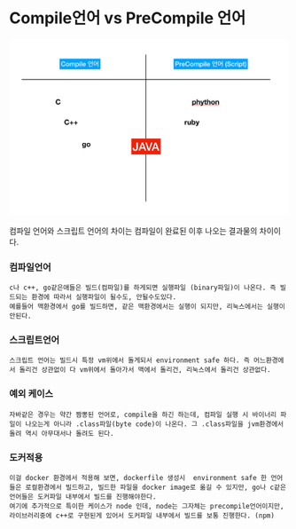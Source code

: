 # Compile언어 vs PreCompile 언어 

![Alt text](../images/language.png)

컴파일 언어와 스크립트 언어의 차이는 컴파일이 완료된 이후 나오는 결과물의 차이이다.

### 컴파일언어
```
c나 c++, go같은애들은 빌드(컴파일)를 하게되면 실행파일 (binary파일)이 나온다. 즉 빌드되는 환경에 따라서 실행파일이 될수도, 안될수도있다. 
예를들어 맥환경에서 go를 빌드하면, 같은 맥환경에서는 실행이 되지만, 리눅스에서는 실행이안된다.
```

### 스크립트언어
```
스크립트 언어는 빌드시 특정 vm위에서 돌게되서 environment safe 하다. 즉 어느환경에서 돌리건 상관없이 다 vm위에서 돌아가서 맥에서 돌리건, 리눅스에서 돌리건 상관없다.
```

### 예외 케이스
```
자바같은 경우는 약간 짬뽕된 언어로, compile을 하긴 하는데, 컴파일 실행 시 바이너리 파일이 나오는게 아니라 .class파일(byte code)이 나온다. 그 .class파일을 jvm환경에서 돌려 역시 아무대서나 돌려도 된다.
```

### 도커적용
```
이걸 docker 환경에서 적용해 보면, dockerfile 생성시  environment safe 한 언어들은 로컬환경에서 빌드하고, 빌드한 파일을 docker image로 옮길 수 있지만, go나 c같은 언어들은 도커파일 내부에서 빌드를 진행해야한다.
여기에 추가적으로 특이한 케이스가 node 인데, node는 그자체는 precompile언어이지만, 라이브러리중에 c++로 구현된게 있어서 도커파일 내부에서 빌드를 보통 진행한다. (npm)
```